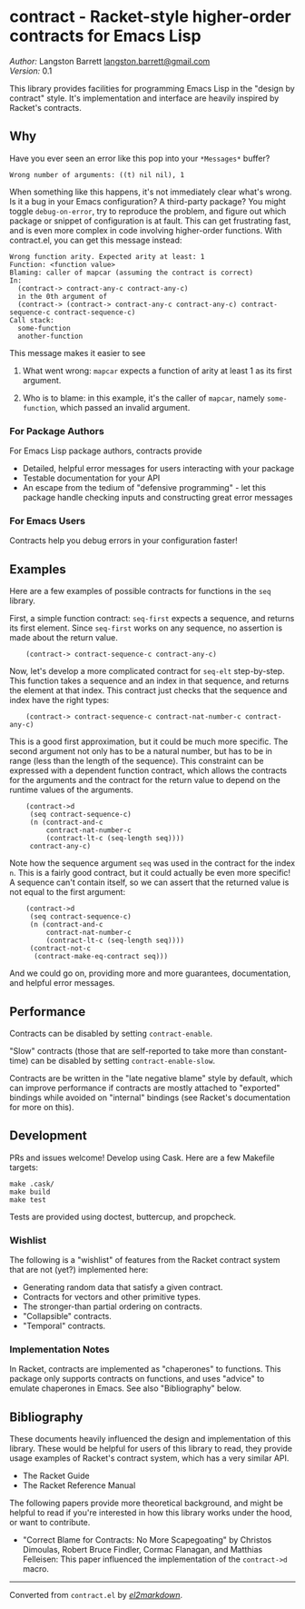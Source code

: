 # contract - Racket-style higher-order contracts for Emacs Lisp

*Author:* Langston Barrett <langston.barrett@gmail.com><br>
*Version:* 0.1<br>

This library provides facilities for programming Emacs Lisp in the "design by
contract" style.  It's implementation and interface are heavily inspired by
Racket's contracts.

## Why

Have you ever seen an error like this pop into your `*Messages*` buffer?

    Wrong number of arguments: ((t) nil nil), 1

When something like this happens, it's not immediately clear what's wrong. Is
it a bug in your Emacs configuration? A third-party package? You might toggle
`debug-on-error`, try to reproduce the problem, and figure out which package
or snippet of configuration is at fault. This can get frustrating fast, and
is even more complex in code involving higher-order functions. With
contract.el, you can get this message instead:

    Wrong function arity. Expected arity at least: 1
    Function: <function value>
    Blaming: caller of mapcar (assuming the contract is correct)
    In:
      (contract-> contract-any-c contract-any-c)
      in the 0th argument of
      (contract-> (contract-> contract-any-c contract-any-c) contract-sequence-c contract-sequence-c)
    Call stack:
      some-function
      another-function

This message makes it easier to see

1. What went wrong: `mapcar` expects a function of arity at least 1 as its
   first argument.

2. Who is to blame: in this example, it's the caller of `mapcar`, namely
   `some-function`, which passed an invalid argument.

### For Package Authors

For Emacs Lisp package authors, contracts provide

* Detailed, helpful error messages for users interacting with your package
* Testable documentation for your API
* An escape from the tedium of "defensive programming" - let this package
  handle checking inputs and constructing great error messages

### For Emacs Users

Contracts help you debug errors in your configuration faster!

## Examples

Here are a few examples of possible contracts for functions in the `seq`
library.

First, a simple function contract: `seq-first` expects a sequence, and
returns its first element. Since `seq-first` works on any sequence, no
assertion is made about the return value.

        (contract-> contract-sequence-c contract-any-c)

Now, let's develop a more complicated contract for `seq-elt` step-by-step.
This function takes a sequence and an index in that sequence, and returns the
element at that index. This contract just checks that the sequence and index
have the right types:

        (contract-> contract-sequence-c contract-nat-number-c contract-any-c)

This is a good first approximation, but it could be much more specific. The
second argument not only has to be a natural number, but has to be in range
(less than the length of the sequence). This constraint can be expressed with
a dependent function contract, which allows the contracts for the arguments
and the contract for the return value to depend on the runtime values of the
arguments.

        (contract->d
         (seq contract-sequence-c)
         (n (contract-and-c
             contract-nat-number-c
             (contract-lt-c (seq-length seq))))
         contract-any-c)

Note how the sequence argument `seq` was used in the contract for the index
`n`. This is a fairly good contract, but it could actually be even more
specific! A sequence can't contain itself, so we can assert that the returned
value is not equal to the first argument:

        (contract->d
         (seq contract-sequence-c)
         (n (contract-and-c
             contract-nat-number-c
             (contract-lt-c (seq-length seq))))
         (contract-not-c
          (contract-make-eq-contract seq)))

And we could go on, providing more and more guarantees, documentation, and
helpful error messages.

## Performance

Contracts can be disabled by setting `contract-enable`.

"Slow" contracts (those that are self-reported to take more than
constant-time) can be disabled by setting `contract-enable-slow`.

Contracts are be written in the "late negative blame" style by default, which
can improve performance if contracts are mostly attached to "exported"
bindings while avoided on "internal" bindings (see Racket's documentation for
more on this).

## Development

PRs and issues welcome! Develop using Cask. Here are a few Makefile targets:

    make .cask/
    make build
    make test

Tests are provided using doctest, buttercup, and propcheck.

### Wishlist

The following is a "wishlist" of features from the Racket contract system
that are not (yet?) implemented here:

* Generating random data that satisfy a given contract.
* Contracts for vectors and other primitive types.
* The stronger-than partial ordering on contracts.
* "Collapsible" contracts.
* "Temporal" contracts.

### Implementation Notes

In Racket, contracts are implemented as "chaperones" to functions.  This
package only supports contracts on functions, and uses "advice" to emulate
chaperones in Emacs.  See also "Bibliography" below.

## Bibliography

These documents heavily influenced the design and implementation of this
library.  These would be helpful for users of this library to read, they
provide usage examples of Racket's contract system, which has a very similar
API.

* The Racket Guide
* The Racket Reference Manual

The following papers provide more theoretical background, and might be
helpful to read if you're interested in how this library works under the
hood, or want to contribute.

* "Correct Blame for Contracts: No More Scapegoating" by Christos Dimoulas,
  Robert Bruce Findler, Cormac Flanagan, and Matthias Felleisen: This paper
  influenced the implementation of the `contract->d` macro.


---
Converted from `contract.el` by [*el2markdown*](https://github.com/Lindydancer/el2markdown).
